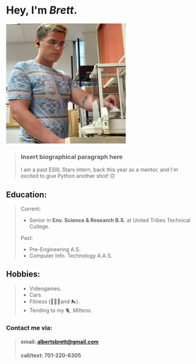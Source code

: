 # Hey, I'm *Brett*.

<img src="Brett.jpg" width="325" height="325">

> 
> ### Insert biographical paragraph here
> 
> I am a past ESIIL Stars intern, back this year as a mentor, and I'm excited to give Python another shot! 🙃

## Education:
> Current: 
> - Senior in **Env. Science & Research B.S.** at United Tribes Technical College.
> 
> Past: 
> - Pre-Engineering A.S.
> - Computer Info. Technology A.A.S.


## Hobbies:
> - Videogames. 
> - Cars. 
> - Fitness (🏋🏼‍♂️and 🛼). 
> - Tending to my 🐈, *Mittens*. 



### **Contact me via:**
> #### email: <a href="albertsbrett@gmail.com">albertsbrett@gmail.com</a>  
> #### call/text: 701-220-6305  
